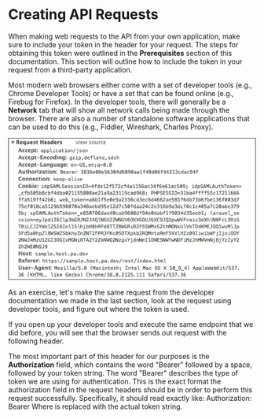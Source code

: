 # Creating API Requests
When making web requests to the API from your own application, make sure to include your token in the header for your request. The steps for obtaining this token were outlined in the **Prerequisites** section of this documentation. This section will outline how to include the token in your request from a third-party application.

Most modern web browsers either come with a set of developer tools (e.g., Chrome Developer Tools) or have a set that can be found online (e.g., Firebug for Firefox). In the developer tools, there will generally be a **Network** tab that will show all network calls being made through the browser. There are also a number of standalone software applications   that can be used to do this (e.g., Fiddler, Wireshark, Charles Proxy).

![](../images/requestheaders.png)

As an exercise, let's make the same request from the developer documentation we made in the last section, look at the request using developer tools, and figure out where the token is used.

If you open up your developer tools and execute the same endpoint that we did before, you will see that the browser sends out request with the following header.

The most important part of this header for our purposes is the **Authorization** field, which contains the word "Bearer" followed by a space, followed by your token string. The word "Bearer" describes the type of token we are using for authentication. This is the exact format the authorization field in the request headers should be in order to perform this request successfully. Specifically, it should read exactly like:
Authorization: Bearer <token string>
Where <token string> is replaced with the actual token string.
